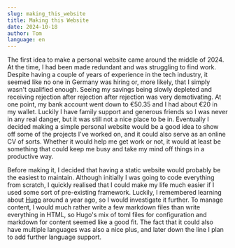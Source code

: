 ```yaml
---
slug: making_this_website
title: Making this Website
date: 2024-10-18
author: Tom
language: en
---
```


The first idea to make a personal website came around the middle of 2024. At the time, I had been made redundant and was struggling to find work. Despite having a couple of years of experience in the tech industry, it seemed like no one in Germany was hiring or, more likely, that I simply wasn't qualified enough. Seeing my savings being slowly depleted and receiving rejection after rejection after rejection was very demotivating. At one point, my bank account went down to €50.35 and I had about €20 in my wallet. Luckily I have family support and generous friends so I was never in any real danger, but it was still not a nice place to be in.
Eventually I decided making a simple personal website would be a good idea to show off some of the projects I've worked on, and it could also serve as an online CV of sorts. Whether it would help me get work or not, it would at least be something that could keep me busy and take my mind off things in a productive way.

Before making it, I decided that having a static website would probably be the easiest to maintain. Although initially I was going to code everything from scratch, I quickly realised that I could make my life much easier if I used some sort of pre-existing framework. Luckily, I remembered learning about [Hugo](https://gohugo.io) around a year ago, so I would investigate it further. To manage content, I would much rather write a few markdown files than write everything in HTML, so Hugo's mix of toml files for configuration and markdown for content seemed like a good fit. The fact that it could also have multiple languages was also a nice plus, and later down the line I plan to add further language support.
